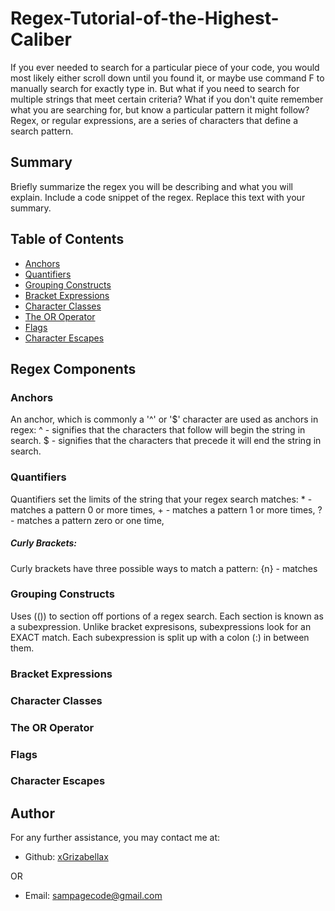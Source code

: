 # Regex-Tutorial-of-the-Highest-Caliber

If you ever needed to search for a particular piece of your code, you would most likely either scroll down until you found it, or maybe use command F to manually search for exactly type in. But what if you need to search for multiple strings that meet certain criteria? What if you don't quite remember what you are searching for, but know a particular pattern it might follow? Regex, or regular expressions, are a series of characters that define a search pattern.

## Summary

Briefly summarize the regex you will be describing and what you will explain. Include a code snippet of the regex. Replace this text with your summary.

## Table of Contents

- [Anchors](#anchors)
- [Quantifiers](#quantifiers)
- [Grouping Constructs](#grouping-constructs)
- [Bracket Expressions](#bracket-expressions)
- [Character Classes](#character-classes)
- [The OR Operator](#the-or-operator)
- [Flags](#flags)
- [Character Escapes](#character-escapes)

## Regex Components

### Anchors
An anchor, which is commonly a '^' or '$' character are used as anchors in regex:
^ - signifies that the characters that follow will begin the string in search.
$ - signifies that the characters that precede it will end the string in search.

### Quantifiers
Quantifiers set the limits of the string that your regex search matches:
\* - matches a pattern 0 or more times,
\+ - matches a pattern 1 or more times,
? - matches a pattern zero or one time,
##### Curly Brackets:
Curly brackets have three possible ways to match a pattern:
{n} - matches 

### Grouping Constructs
Uses (()) to section off portions of a regex search. Each section is known as a subexpression. Unlike bracket expresisons, subexpressions look for an EXACT match. Each subexpression is split up with a colon (:) in between them.
### Bracket Expressions

### Character Classes

### The OR Operator

### Flags

### Character Escapes

## Author

  For any further assistance, you may contact me at:

  * Github: [xGrizabellax](<https://github.com/xGrizabellax>)

  OR

  * Email: sampagecode@gmail.com
